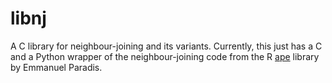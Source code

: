 # libnj
A C library for neighbour-joining and its variants. Currently, this just has a C and a Python wrapper of the neighbour-joining code from the R [ape](http://ape-package.ird.fr/) library by Emmanuel Paradis.
